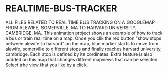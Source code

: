 # REALTIME-BUS-TRACKER
ALL FILES  RELATED  TO REAL TIME BUS  TRACKING ON A GOOGLEMAP  FROM ALEWIFE, SOMERVILLE, MA  TO HARVARD  UNIVERSITY, CAMBRIDGE, MA.
This animation project shows an example of how to track a bus or train real time on a map.  Once you clik the red button "show stops between alewife to harvard" on the map, blue marker starts to move  from alewife, somerville to different stops and finally reaches  harvard university, cambridge.   Each stop is defined by its cordinates.  Extra feature is also addded on this map that changes diffrent mapviews that  can be selected. Select trhe view that you like by a click.      
